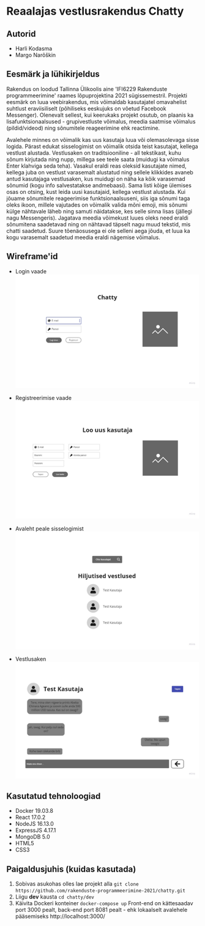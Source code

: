 # Reaalajas vestlusrakendus Chatty

## Autorid

* Harli Kodasma
* Margo Narõškin

## Eesmärk ja lühikirjeldus

Rakendus on loodud Tallinna Ülikoolis aine 'IFI6229 Rakenduste programmeerimine' raames lõpuprojektina 2021 sügissemestril.
Projekti eesmärk on luua veebirakendus, mis võimaldab kasutajatel omavahelist suhtlust eraviisiliselt (põhiliseks eeskujuks on võetud Facebook Messenger). Olenevalt sellest, kui keerukaks projekt osutub, on plaanis ka lisafunktsionaalsused - grupivestluste võimalus, meedia saatmise võimalus (pildid/videod) ning sõnumitele reageerimine ehk reactimine.

Avalehele minnes on võimalik kas uus kasutaja luua või olemasolevaga sisse logida. Pärast edukat sisselogimist on võimalik otsida teist kasutajat, kellega vestlust alustada. Vestlusaken on traditsiooniline - all tekstikast, kuhu sõnum kirjutada ning nupp, millega see teele saata (muidugi ka võimalus Enter klahviga seda teha). Vasakul eraldi reas oleksid kasutajate nimed, kellega juba on vestlust varasemalt alustatud ning sellele klikkides avaneb antud kasutajaga vestlusaken, kus muidugi on näha ka kõik varasemad sõnumid (kogu info salvestatakse andmebaasi). Sama listi kõige ülemises osas on otsing, kust leida uusi kasutajaid, kellega vestlust alustada. Kui jõuame sõnumitele reageerimise funktsionaalsuseni, siis iga sõnumi taga oleks ikoon, millele vajutades on võimalik valida mõni emoji, mis sõnumi külge nähtavale läheb ning samuti näidatakse, kes selle sinna lisas (jällegi nagu Messengeris). Jagatava meedia võimekust luues oleks need eraldi sõnumitena saadetavad ning on nähtavad täpselt nagu muud tekstid, mis chatti saadetud. Suure tõenäosusega ei ole selleni aega jõuda, et luua ka kogu varasemalt saadetud meedia eraldi nägemise võimalus.

## Wireframe'id

* Login vaade
![Login vaade](wireframes/login.jpg)

* Registreerimise vaade
![Registreerimine](wireframes/register.jpg)

* Avaleht peale sisselogimist
![Avaleht](wireframes/main.jpg)

* Vestlusaken
![Vestlus](wireframes/chat.jpg)

## Kasutatud tehnoloogiad

* Docker 19.03.8
* React 17.0.2
* NodeJS 16.13.0
* ExpressJS 4.17.1
* MongoDB 5.0
* HTML5
* CSS3

## Paigaldusjuhis (kuidas kasutada)

1. Sobivas asukohas olles lae projekt alla
```git clone https://github.com/rakenduste-programmeerimine-2021/chatty.git```
2. Liigu **dev** kausta
```cd chatty/dev```
3. Käivita Dockeri konteiner
```docker-compose up```
Front-end on kättesaadav port 3000 pealt, back-end port 8081 pealt - ehk lokaalselt avalehele pääsemiseks http://localhost:3000/